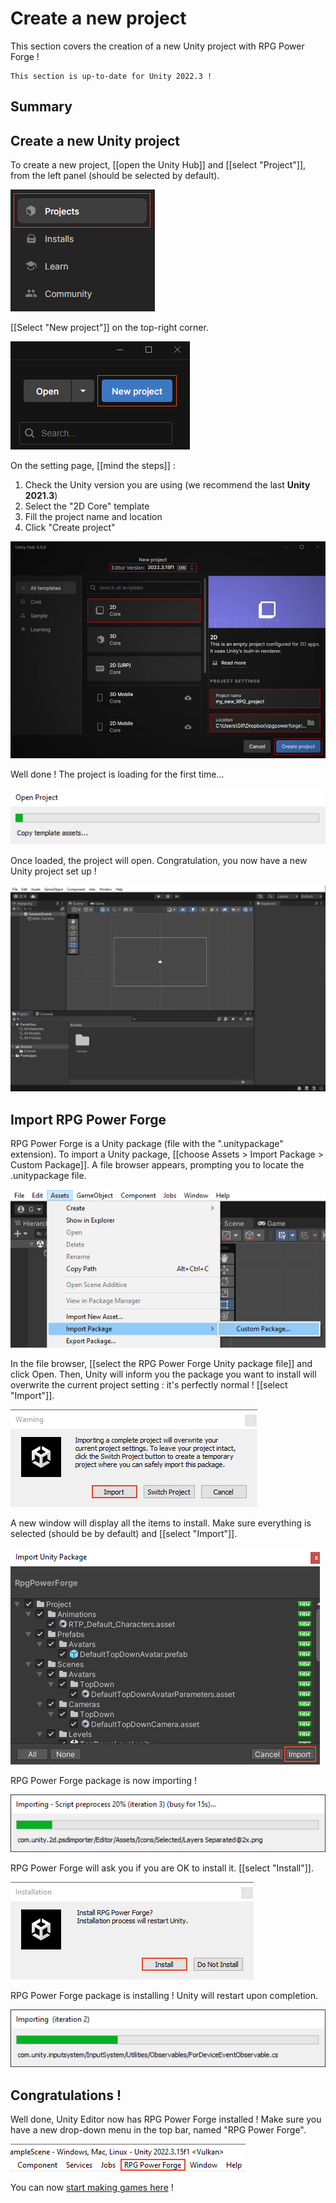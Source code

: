 # Create a new project

This section covers the creation of a new Unity project with RPG Power Forge !

```admonish tip title="Oh yeah"
This section is up-to-date for Unity 2022.3 !
```

## Summary

## Create a new Unity project

To create a new project, [[open the Unity Hub]] and [[select "Project"]], from the left panel (should be selected by default).

![projects_button.png](./../../../../media/new_project/projects_button.png)

[[Select "New project"]] on the top-right corner.

![new_project_button.png](./../../../../media/new_project/new_project_button.png)

On the setting page, [[mind the steps]] :
1. Check the Unity version you are using (we recommend the last **Unity 2021.3**)
1. Select the "2D Core" template
1. Fill the project name and location
1. Click "Create project"

![new_project_settings.png](./../../../../media/new_project/new_project_settings.png)

Well done ! The project is loading for the first time...

![new_project_init.png](./../../../../media/new_project/new_project_init.png)

Once loaded, the project will open. Congratulation, you now have a new Unity project set up !

![unity_layout.png](./../../../../media/new_project/unity_layout.png)


## Import RPG Power Forge

RPG Power Forge is a Unity package (file with the ".unitypackage" extension). To import a Unity package, [[choose Assets > Import Package > Custom Package]]. A file browser appears, prompting you to locate the .unitypackage file.

![import_package.png](./../../../../media/new_project/import_package.png)

In the file browser, [[select the RPG Power Forge Unity package file]] and click Open. Then, Unity will inform you the package you want to install will overwrite the current project setting : it's perfectly normal ! [[select "Import"]].

![import_warning.png](./../../../../media/new_project/import_warning.png)

A new window will display all the items to install. Make sure everything is selected (should be by default) and [[select "Import"]].

![import_list.png](./../../../../media/new_project/import_list.png)

RPG Power Forge package is now importing !

![import_loading.png](./../../../../media/new_project/import_loading.png)

RPG Power Forge will ask you if you are OK to install it. [[select "Install"]].

![import_restart.png](./../../../../media/new_project/import_restart.png)

RPG Power Forge package is installing ! Unity will restart upon completion.

![import_loading_2.png](./../../../../media/new_project/import_loading_2.png)

## Congratulations !

Well done, Unity Editor now has RPG Power Forge installed ! Make sure you have a new drop-down menu in the top bar, named "RPG Power Forge".

![import_completed.png](./../../../../media/new_project/import_completed.png)

You can now [start making games here]() !
